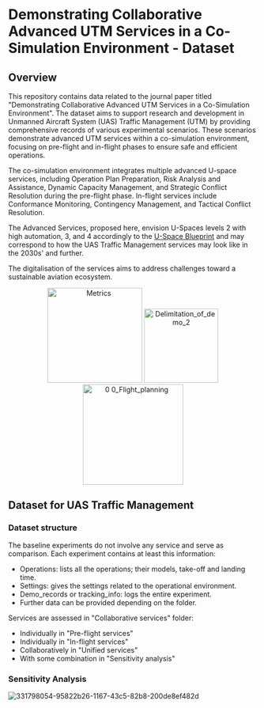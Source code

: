 # Demonstrating Collaborative Advanced UTM Services in a Co-Simulation Environment - Dataset

## Overview
This repository contains data related to the journal paper titled "Demonstrating Collaborative Advanced UTM Services in a Co-Simulation Environment". The dataset aims to support research and development in Unmanned Aircraft System (UAS) Traffic Management (UTM) by providing comprehensive records of various experimental scenarios. These scenarios demonstrate advanced UTM services within a co-simulation environment, focusing on pre-flight and in-flight phases to ensure safe and efficient operations.

The co-simulation environment integrates multiple advanced U-space services, including Operation Plan Preparation, Risk Analysis and Assistance, Dynamic Capacity Management, and Strategic Conflict Resolution during the pre-flight phase. In-flight services include Conformance Monitoring, Contingency Management, and Tactical Conflict Resolution.

The Advanced Services, proposed here, envision U-Spaces levels 2 with high automation, 3, and 4 accordingly to the [U-Space Blueprint](https://www.sesarju.eu/sites/default/files/documents/reports/U-space%20Blueprint%20brochure%20final.PDF) and may correspond to how the UAS Traffic Management services may look like in the 2030s' and further.

The digitalisation of the services aims to address challenges toward a sustainable aviation ecosystem.
<p align="center">
  <img width="192" alt="Metrics" src="https://github.com/RodolpheFmd/U-Space-Services-dataset/assets/92471439/5bf63e9e-848d-4ad0-86de-ce5836dfd933">
  <img width="150" alt="Delimitation_of_demo_2" src="https://github.com/RodolpheFmd/U-Space-Services-dataset/assets/92471439/36cc5ca6-1257-4e0d-b78d-ce83fa284a15">
  <img width="203" alt="0 0_Flight_planning" src="https://github.com/RodolpheFmd/U-Space-Services-dataset/assets/92471439/4f0f2549-de00-4661-aec8-3140632dcfc6">
</p>

## Dataset for UAS Traffic Management

### Dataset structure

The baseline experiments do not involve any service and serve as comparison.
Each experiment contains at least this information:
- Operations: lists all the operations; their models, take-off and landing time.
- Settings: gives the settings related to the operational environment.
- Demo_records or tracking_info: logs the entire experiment.
- Further data can be provided depending on the folder.

Services are assessed in "Collaborative services" folder: 
- Individually in "Pre-flight services"
- Individually in "In-flight services"
- Collaboratively in "Unified services"
- With some combination in "Sensitivity analysis"

### Sensitivity Analysis

![331798054-95822b26-1167-43c5-82b8-200de8ef482d](https://github.com/RodolpheFmd/U-Space-Services-dataset/assets/92471439/dffcad33-0d0e-4956-8343-492d7f01c871)





